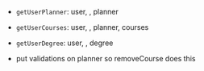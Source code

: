 - `getUserPlanner`: user, <uid>, planner
- `getUserCourses`: user, <uid>, planner, courses
- `getUserDegree`: user, <uid>, degree


- put validations on planner so removeCourse does this